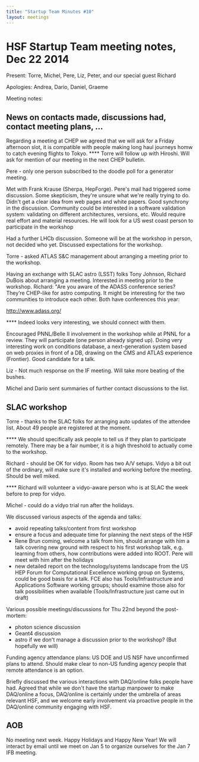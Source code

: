 ```yaml
---
title: "Startup Team Minutes #10"
layout: meetings
---
```


# HSF Startup Team meeting notes, Dec 22 2014

Present: Torre, Michel, Pere, Liz, Peter, and our special guest Richard

Apologies: Andrea, Dario, Daniel, Graeme

Meeting notes:

## News on contacts made, discussions had, contact meeting plans, ...

Regarding a meeting at CHEP we agreed that we will ask for a Friday afternoon slot, it is compatible with people making long haul journeys homw to catch evening flights to Tokyo.
**** Torre will follow up with Hiroshi. Will ask for mention of our meeting in the next CHEP bulletin.

Pere - only one person subscribed to the doodle poll for a generator meeting.

Met with Frank Krause (Sherpa, HepForge). Pere's mail had triggered some discussion. Some skepticism, they're unsure what we're really trying to do. Didn't get a clear idea from web pages and white papers. Good synchrony in the discussion. Community could be interested in a software validation system: validating on different architectures, versions, etc. Would require real effort and material resources. He will look for a US west coast person to participate in the workshop

Had a further LHCb discussion. Someone will be at the workshop in person, not decided who yet. Discussed expectations for the workshop.

Torre - asked ATLAS S&C management about arranging a meeting prior to the workshop.

Having an exchange with SLAC astro (LSST) folks Tony Johnson, Richard DuBois about arranging a meeting. Interested in meeting prior to the workshop.
Richard: "Are you aware of the ADASS conference series? They’re CHEP-like for astro computing. It might be interesting for the two communities to introduce each other. Both have conferences this year:

  http://www.adass.org/

**** Indeed looks very interesting, we should connect with them.

Encouraged PNNL/Belle II involvement in the workshop while at PNNL for a review. They will participate (one person already signed up). Doing very interesting work on conditions database, a next-generation system based on web proxies in front of a DB, drawing on the CMS and ATLAS experience (Frontier). Good candidate for a talk.

Liz - Not much response on the IF meeting. Will take more beating of the bushes.

Michel and Dario sent summaries of further contact discussions to the list.

## SLAC workshop

Torre - thanks to the SLAC folks for arranging auto updates of the attendee list. About 49 people are registered at the moment.

**** We should specifically ask people to tell us if they plan to participate remotely.
There may be a fair number, it is a high threshold to actually come to the workshop.

Richard - should be OK for vidyo. Room has two A/V setups. Vidyo a bit out of the ordinary, will make sure it's installed and working before the meeting. Should be well miked.

**** Richard will volunteer a vidyo-aware person who is at SLAC the week before to prep for vidyo.

Michel - could do a vidyo trial run after the holidays.

We discussed various aspects of the agenda and talks:
- avoid repeating talks/content from first workshop
- ensure a focus and adequate time for planning the next steps of the HSF
- Rene Brun coming, welcome a talk from him, should arrange with him a talk covering new ground with respect to his first workshop talk, e.g. learning from others, how contributions were added into ROOT. Pere will meet with him after the holidays
- new detailed report on the technology/systems landscape from the US HEP Forum for Computational Excellence working group on Systems, could be good basis for a talk. FCE also has Tools/Infrastructure and Applications Software working groups; should examine those also for talk possibilities when available (Tools/Infrastructure just came out in draft)

Various possible meetings/discussions for Thu 22nd beyond the post-mortem:
- photon science discussion
- Geant4 discussion
- astro if we don't manage a discussion prior to the workshop? (But hopefully we will)

Funding agency attendance plans: US DOE and US NSF have unconfirmed plans to attend. Should make clear to non-US funding agency people that remote attendance is an option.

Briefly discussed the various interactions with DAQ/online folks people have had. Agreed that while we don't have the startup manpower to make DAQ/online a focus, DAQ/online is certainly under the umbrella of areas relevant HSF, and we welcome early involvement via proactive people in the DAQ/online community engaging with HSF.

## AOB

No meeting next week. Happy Holidays and Happy New Year! We will interact by email until we meet on Jan 5 to organize ourselves for the Jan 7 IFB meeting.
